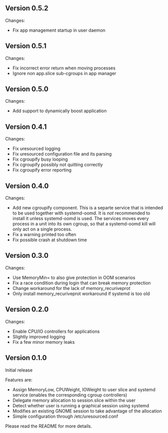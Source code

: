 Version 0.5.2
-------------

Changes:
 * Fix app management startup in user daemon

Version 0.5.1
-------------

Changes:
 * Fix incorrect error return when moving processes
 * Ignore non app.slice sub-cgroups in app manager

Version 0.5.0
-------------

Changes:
 * Add support to dynamically boost application

Version 0.4.1
-------------

Changes:
 * Fix uresourced logging
 * Fix uresourced configuration file and its parsing
 * Fix cgroupify busy looping
 * Fix cgroupify possibly not quitting correctly
 * Fix cgroupify error reporting

Version 0.4.0
-------------

Changes:
 * Add new cgroupify component. This is a separte service that is intended
   to be used together with systemd-oomd.
   It is *not* recommended to install it unless systemd-oomd is used. The
   services moves every process in a unit into its own cgroup, so that
   a systemd-oomd kill will only act on a single process.
 * Fix a warning printed too often
 * Fix possible crash at shutdown time

Version 0.3.0
-------------

Changes:

 * Use MemoryMin= to also give protection in OOM scenarios
 * Fix a race condition during login that can break memory protection
 * Change workaround for the lack of memory_recuriveprot
 * Only install memory_recuriveprot workaround if systemd is too old

Version 0.2.0
-------------

Changes:

 * Enable CPU/IO controllers for applications
 * Slightly improved logging
 * Fix a few minor memory leaks

Version 0.1.0
-------------

Initial release

Features are:

 * Assign MemoryLow, CPUWeight, IOWeight to user slice and systemd service
   (enables the corresponding cgroup controllers)
 * Delegate memory allocation to session.slice within the user
 * Detect whether user is running a graphical session using systemd
 * Modifies an existing GNOME session to take advantage of the allocation
 * Simple configuration through /etc/uresourced.conf

Please read the README for more details.
